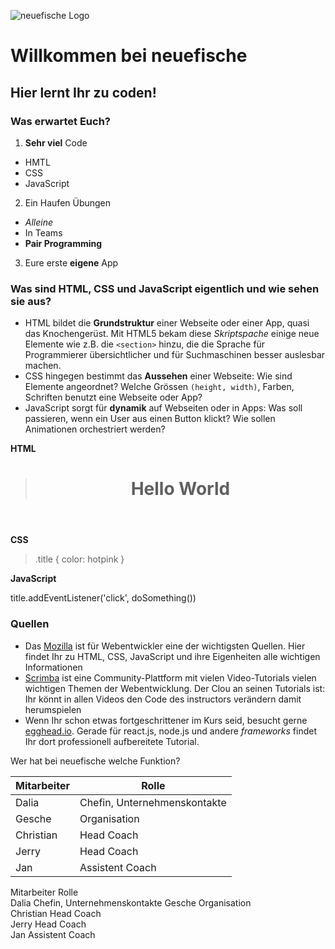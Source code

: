 ![neuefische Logo](https://www.neuefische.de/static/neuefische-gmbh-logo.svg)

# Willkommen bei neuefische

## Hier lernt Ihr zu coden!

### Was erwartet Euch?

1. **Sehr viel** Code
* HMTL
* CSS
* JavaScript

2. Ein Haufen Übungen
* *Alleine*
* In Teams
* **Pair Programming**

3. Eure erste **eigene** App

### Was sind HTML, CSS und JavaScript eigentlich und wie sehen sie aus?
* HTML bildet die **Grundstruktur** einer Webseite oder einer App, quasi das Knochengerüst. Mit HTML5 bekam diese *Skriptspache* einige neue Elemente wie z.B. die `<section>` hinzu, die die Sprache für Programmierer übersichtlicher und für Suchmaschinen besser auslesbar machen.
* CSS hingegen bestimmt das **Aussehen** einer Webseite: Wie sind Elemente angeordnet? Welche Grössen `(height, width)`, Farben, Schriften benutzt eine Webseite oder App?
* JavaScript sorgt für **dynamik** auf Webseiten oder in Apps: Was soll passieren, wenn ein User aus einen Button klickt? Wie sollen Animationen orchestriert werden?  

**HTML**

> <header>
>  <h1 class="title">Hello World</h1>
> </header>

**CSS**

> .title {
> color: hotpink
> }

**JavaScript**

title.addEventListener('click', doSomething())

### Quellen

* Das [Mozilla](https://developer.mozilla.org/) ist für Webentwickler eine der wichtigsten Quellen. Hier findet Ihr zu HTML, CSS, JavaScript und ihre Eigenheiten alle wichtigen Informationen
* [Scrimba](https://scrimba.com) ist eine Community-Plattform mit vielen Video-Tutorials vielen wichtigen Themen der Webentwicklung. Der Clou an seinen Tutorials ist: Ihr könnt in allen Videos den Code des instructors verändern damit herumspielen
* Wenn Ihr schon etwas fortgeschrittener im Kurs seid, besucht gerne [egghead.io](https://egghead.io). Gerade für react.js, node.js und andere *frameworks* findet Ihr dort professionell aufbereitete Tutorial.

Wer hat bei neuefische welche Funktion?

| Mitarbeiter | Rolle                        |
| ----------- | ---------------------------- |
| Dalia       | Chefin, Unternehmenskontakte |
| Gesche      | Organisation                 |
| Christian   | Head Coach                   |
| Jerry       | Head Coach                   |
| Jan         | Assistent Coach              |


Mitarbeiter Rolle  
 Dalia Chefin, Unternehmenskontakte
Gesche Organisation  
 Christian Head Coach  
 Jerry Head Coach  
 Jan Assistent Coach